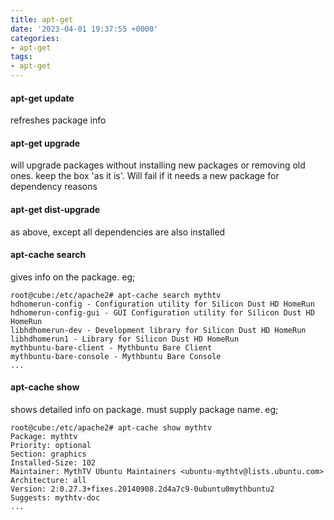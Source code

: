 ```yaml
---
title: apt-get
date: '2023-04-01 19:37:55 +0000'
categories:
- apt-get
tags:
- apt-get
---
```



#### apt-get update

refreshes package info

#### apt-get upgrade

will upgrade packages without installing new packages or removing old
ones. keep the box 'as it is'. Will fail if it needs a new package for
dependency reasons

#### apt-get dist-upgrade

as above, except all dependencies are also installed

#### apt-cache search

gives info on the package. eg;

    root@cube:/etc/apache2# apt-cache search mythtv
    hdhomerun-config - Configuration utility for Silicon Dust HD HomeRun
    hdhomerun-config-gui - GUI Configuration utility for Silicon Dust HD HomeRun
    libhdhomerun-dev - Development library for Silicon Dust HD HomeRun
    libhdhomerun1 - Library for Silicon Dust HD HomeRun
    mythbuntu-bare-client - Mythbuntu Bare Client
    mythbuntu-bare-console - Mythbuntu Bare Console
    ...

#### apt-cache show

shows detailed info on package. must supply package name. eg;

    root@cube:/etc/apache2# apt-cache show mythtv
    Package: mythtv
    Priority: optional
    Section: graphics
    Installed-Size: 102
    Maintainer: MythTV Ubuntu Maintainers <ubuntu-mythtv@lists.ubuntu.com>
    Architecture: all
    Version: 2:0.27.3+fixes.20140908.2d4a7c9-0ubuntu0mythbuntu2
    Suggests: mythtv-doc
    ...